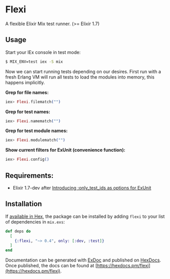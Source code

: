 # Flexi

A flexible Elixir Mix test runner. (>= Elixir 1.7)


## Usage

Start your IEx console in test mode:
```bash
$ MIX_ENV=test iex -S mix
```


Now we can start running tests depending on our desires.
First run with a fresh Erlang VM will run all tests to load the modules into memory, this happens implicitly.

**Grep for file names:**

```elixir
iex> Flexi.filematch("")
```


**Grep for test names:**

```elixir
iex> Flexi.namematch("")
```


**Grep for test module names:**

```elixir
iex> Flexi.modulematch("")
```


**Show current filters for ExUnit (convenience function):**

```elixir
iex> Flexi.config()
```


## Requirements:

- Elixir 1.7-dev after [Introducing :only_test_ids as options for ExUnit](https://github.com/elixir-lang/elixir/commit/594f778fffbf71c03e05a5f4e5beadcbcd0c7b58#diff-1e5179d66aaabef6fbc8efa93ae33493)

## Installation

If [available in Hex](https://hex.pm/docs/publish), the package can be installed
by adding `flexi` to your list of dependencies in `mix.exs`:

```elixir
def deps do
  [
    {:flexi, "~> 0.4", only: [:dev, :test]}
  ]
end
```

Documentation can be generated with [ExDoc](https://github.com/elixir-lang/ex_doc)
and published on [HexDocs](https://hexdocs.pm). Once published, the docs can
be found at [https://hexdocs.pm/flexi](https://hexdocs.pm/flexi).
